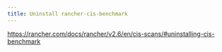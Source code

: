 ```yaml
---
title: Uninstall rancher-cis-benchmark
---
```


https://rancher.com/docs/rancher/v2.6/en/cis-scans/#uninstalling-cis-benchmark